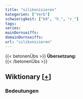 ```yaml
---
title: "silikonisieren"
kategorien: ["Verb"]
schwierigkeit: ["k0", "h_", "r_"]
tags:
series:
mainDornseiffs:
domainDornseiffs:
url: "silikonisieren"
---
```


{{< betonenÜbs >}}
**Übersetzung:**  
{{< /betonenÜbs >}}

## Wiktionary [[+](https://de.wiktionary.org/wiki/silikonisieren)]

### Bedeutungen



